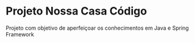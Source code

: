 # Projeto Nossa Casa Código
Projeto com objetivo de aperfeiçoar os conhecimentos em Java e Spring Framework
